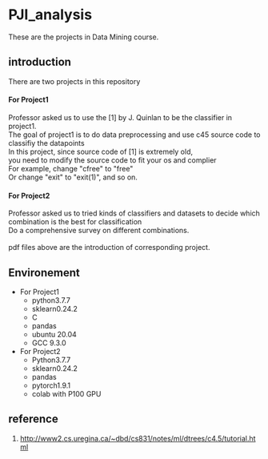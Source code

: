 # PJI_analysis
These are the projects in Data Mining course.
## introduction
There are two projects in this repository</br>
#### **For Project1**</br>
Professor asked us to use the [1] by J. Quinlan to be the classifier in project1.</br>
The goal of project1 is to do data preprocessing and use c45 source code to classifiy the datapoints</br>
In this project, since source code of [1] is extremely old, </br>
you need to modify the source code to fit your os and complier</br>
For example, change "cfree" to "free"</br>
Or change "exit" to "exit(1)", and so on.</br>
#### **For Project2**
Professor asked us to tried kinds of classifiers and datasets to decide which combination is the best for classification</br>
Do a comprehensive survey on different combinations.</br>
</br>
pdf files above are the introduction of corresponding project.
## Environement
- For Project1
  - python3.7.7
  - sklearn0.24.2
  - C
  - pandas
  - ubuntu 20.04
  - GCC 9.3.0
- For Project2
  - Python3.7.7
  - sklearn0.24.2
  - pandas
  - pytorch1.9.1
  - colab with P100 GPU
## reference
1. http://www2.cs.uregina.ca/~dbd/cs831/notes/ml/dtrees/c4.5/tutorial.html</br>
